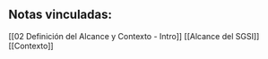 ## Notas vinculadas:
[[02 Definición del Alcance y Contexto - Intro]]
[[Alcance del SGSI]]
[[Contexto]]
